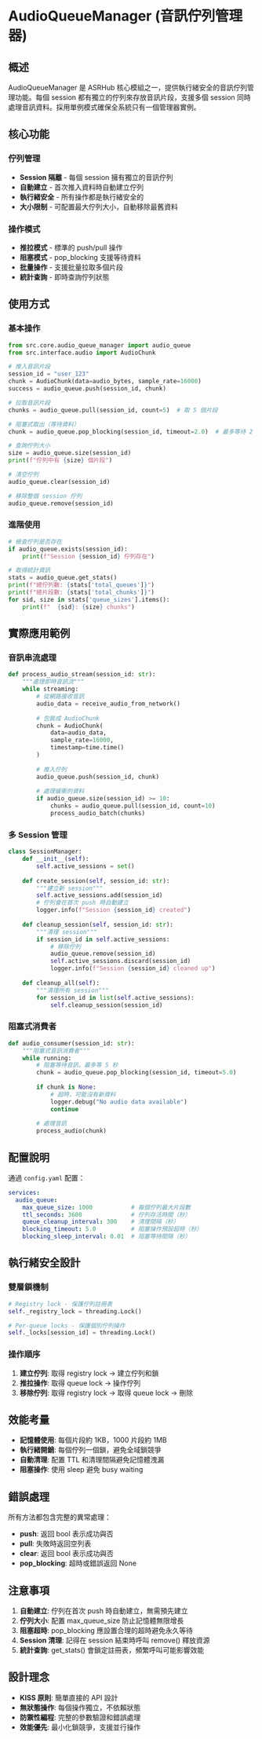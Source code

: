 # AudioQueueManager (音訊佇列管理器)

## 概述
AudioQueueManager 是 ASRHub 核心模組之一，提供執行緒安全的音訊佇列管理功能。每個 session 都有獨立的佇列來存放音訊片段，支援多個 session 同時處理音訊資料。採用單例模式確保全系統只有一個管理器實例。

## 核心功能

### 佇列管理
- **Session 隔離** - 每個 session 擁有獨立的音訊佇列
- **自動建立** - 首次推入資料時自動建立佇列
- **執行緒安全** - 所有操作都是執行緒安全的
- **大小限制** - 可配置最大佇列大小，自動移除最舊資料

### 操作模式
- **推拉模式** - 標準的 push/pull 操作
- **阻塞模式** - pop_blocking 支援等待資料
- **批量操作** - 支援批量拉取多個片段
- **統計查詢** - 即時查詢佇列狀態

## 使用方式

### 基本操作
```python
from src.core.audio_queue_manager import audio_queue
from src.interface.audio import AudioChunk

# 推入音訊片段
session_id = "user_123"
chunk = AudioChunk(data=audio_bytes, sample_rate=16000)
success = audio_queue.push(session_id, chunk)

# 拉取音訊片段
chunks = audio_queue.pull(session_id, count=5)  # 取 5 個片段

# 阻塞式取出（等待資料）
chunk = audio_queue.pop_blocking(session_id, timeout=2.0)  # 最多等待 2 秒

# 查詢佇列大小
size = audio_queue.size(session_id)
print(f"佇列中有 {size} 個片段")

# 清空佇列
audio_queue.clear(session_id)

# 移除整個 session 佇列
audio_queue.remove(session_id)
```

### 進階使用
```python
# 檢查佇列是否存在
if audio_queue.exists(session_id):
    print(f"Session {session_id} 佇列存在")

# 取得統計資訊
stats = audio_queue.get_stats()
print(f"總佇列數: {stats['total_queues']}")
print(f"總片段數: {stats['total_chunks']}")
for sid, size in stats['queue_sizes'].items():
    print(f"  {sid}: {size} chunks")
```

## 實際應用範例

### 音訊串流處理
```python
def process_audio_stream(session_id: str):
    """處理即時音訊流"""
    while streaming:
        # 從網路接收音訊
        audio_data = receive_audio_from_network()
        
        # 包裝成 AudioChunk
        chunk = AudioChunk(
            data=audio_data,
            sample_rate=16000,
            timestamp=time.time()
        )
        
        # 推入佇列
        audio_queue.push(session_id, chunk)
        
        # 處理緩衝的資料
        if audio_queue.size(session_id) >= 10:
            chunks = audio_queue.pull(session_id, count=10)
            process_audio_batch(chunks)
```

### 多 Session 管理
```python
class SessionManager:
    def __init__(self):
        self.active_sessions = set()
    
    def create_session(self, session_id: str):
        """建立新 session"""
        self.active_sessions.add(session_id)
        # 佇列會在首次 push 時自動建立
        logger.info(f"Session {session_id} created")
    
    def cleanup_session(self, session_id: str):
        """清理 session"""
        if session_id in self.active_sessions:
            # 移除佇列
            audio_queue.remove(session_id)
            self.active_sessions.discard(session_id)
            logger.info(f"Session {session_id} cleaned up")
    
    def cleanup_all(self):
        """清理所有 session"""
        for session_id in list(self.active_sessions):
            self.cleanup_session(session_id)
```

### 阻塞式消費者
```python
def audio_consumer(session_id: str):
    """阻塞式音訊消費者"""
    while running:
        # 阻塞等待音訊，最多等 5 秒
        chunk = audio_queue.pop_blocking(session_id, timeout=5.0)
        
        if chunk is None:
            # 超時，可能沒有新資料
            logger.debug("No audio data available")
            continue
        
        # 處理音訊
        process_audio(chunk)
```

## 配置說明

通過 `config.yaml` 配置：
```yaml
services:
  audio_queue:
    max_queue_size: 1000           # 每個佇列最大片段數
    ttl_seconds: 3600              # 佇列存活時間（秒）
    queue_cleanup_interval: 300    # 清理間隔（秒）
    blocking_timeout: 5.0          # 阻塞操作預設超時（秒）
    blocking_sleep_interval: 0.01  # 阻塞等待間隔（秒）
```

## 執行緒安全設計

### 雙層鎖機制
```python
# Registry lock - 保護佇列註冊表
self._registry_lock = threading.Lock()

# Per-queue locks - 保護個別佇列操作
self._locks[session_id] = threading.Lock()
```

### 操作順序
1. **建立佇列**: 取得 registry lock → 建立佇列和鎖
2. **推拉操作**: 取得 queue lock → 操作佇列
3. **移除佇列**: 取得 registry lock → 取得 queue lock → 刪除

## 效能考量

- **記憶體使用**: 每個片段約 1KB，1000 片段約 1MB
- **執行緒開銷**: 每個佇列一個鎖，避免全域鎖競爭
- **自動清理**: 配置 TTL 和清理間隔避免記憶體洩漏
- **阻塞操作**: 使用 sleep 避免 busy waiting

## 錯誤處理

所有方法都包含完整的異常處理：
- **push**: 返回 bool 表示成功與否
- **pull**: 失敗時返回空列表
- **clear**: 返回 bool 表示成功與否
- **pop_blocking**: 超時或錯誤返回 None

## 注意事項

1. **自動建立**: 佇列在首次 push 時自動建立，無需預先建立
2. **佇列大小**: 配置 max_queue_size 防止記憶體無限增長
3. **阻塞超時**: pop_blocking 應設置合理的超時避免永久等待
4. **Session 清理**: 記得在 session 結束時呼叫 remove() 釋放資源
5. **統計查詢**: get_stats() 會鎖定註冊表，頻繁呼叫可能影響效能

## 設計理念

- **KISS 原則**: 簡單直接的 API 設計
- **無狀態操作**: 每個操作獨立，不依賴狀態
- **防禦性編程**: 完整的參數驗證和錯誤處理
- **效能優先**: 最小化鎖競爭，支援並行操作